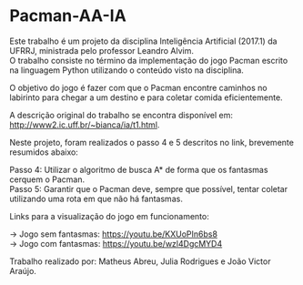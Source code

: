 # Pacman-AA-IA

Este trabalho é um projeto da disciplina Inteligência Artificial (2017.1) da UFRRJ, ministrada pelo professor Leandro Alvim.  
O trabalho consiste no término da implementação do jogo Pacman escrito na linguagem Python utilizando o conteúdo visto na disciplina.

O objetivo do jogo é fazer com que o Pacman encontre caminhos no labirinto para chegar a um destino e para coletar comida eficientemente.

A descrição original do trabalho se encontra disponível em: http://www2.ic.uff.br/~bianca/ia/t1.html.  

Neste projeto, foram realizados o passo 4 e 5 descritos no link, brevemente resumidos abaixo:

Passo 4: Utilizar o algoritmo de busca A* de forma que os fantasmas cerquem o Pacman.  
Passo 5: Garantir que o Pacman deve, sempre que possível, tentar coletar utilizando uma rota em que não há fantasmas.  

Links para a visualização do jogo em funcionamento: 

-> Jogo sem fantasmas: https://youtu.be/KXUoPIn6bs8  
-> Jogo com fantasmas: https://youtu.be/wzl4DgcMYD4  

Trabalho realizado por: Matheus Abreu, Julia Rodrigues e João Victor Araújo.

